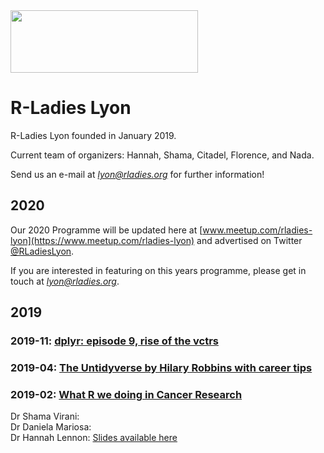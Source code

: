 <img src="https://github.com/rladies/starter-kit/blob/master/logo/R-LadiesGlobal_RBG_online_LogoWithText_Horizontal.png" data-canonical-src="https://github.com/rladies/starter-kit/blob/master/logo/R-LadiesGlobal_RBG_online_LogoWithText_Horizontal.png" width="300" height="100" />

# R-Ladies Lyon 

R-Ladies Lyon founded in January 2019.
 
Current team of organizers: Hannah, Shama, Citadel, Florence, and Nada.

  Send us an e-mail at *lyon@rladies.org*
  for further information!
  



## 2020
Our 2020 Programme will be updated here at [www.meetup.com/rladies-lyon](https://www.meetup.com/rladies-lyon) and advertised on Twitter [@RLadiesLyon](https://twitter.com/RLadiesLyon).  

If you are interested in featuring on this years programme, please get in touch at *lyon@rladies.org*.  



## 2019

### 2019-11: [dplyr: episode 9, rise of the vctrs](https://github.com/rladies/meetup-presentations_lyon/tree/AddIni/2019_11_dplyr_episode_9_rise_of_the_vctrs)

### 2019-04: [The Untidyverse by Hilary Robbins with career tips](https://github.com/rladies/meetup-presentations_lyon/tree/AddIni/2019_04_Untidyverse_with_career_tips)




### 2019-02: [What R we doing in Cancer Research](https://github.com/rladies/meetup-presentations_lyon/tree/AddIni/2019_02_What_R_we_doing_in_Cancer_Research)

Dr Shama Virani:   
Dr Daniela Mariosa:  
Dr Hannah Lennon: [Slides available here](https://github.com/rladies/meetup-presentations_lyon/tree/AddIni/2019_02_What_R_we_doing_in_Cancer_Research)

